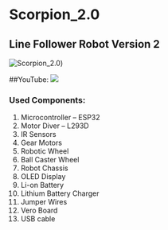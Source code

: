 # Scorpion_2.0
## Line Follower Robot Version 2
![Scorpion_2.0](https://github.com/hasibkyau/Scorpion_2.0_The_Line_Follower_Robot/blob/master/scorpion.jpg))

##YouTube:
![](https://youtu.be/bVAy8VdHufU?si=jfGNZTV4sEsgE3Dn)

### Used Components:
1.	Microcontroller – ESP32
2.	Motor Diver – L293D
3.	IR Sensors
4.	Gear Motors
5.	Robotic Wheel
6.	Ball Caster Wheel 
7.	Robot Chassis
8.	OLED Display
9.	Li-on Battery
11.	Lithium Battery Charger 
12.	Jumper Wires
14.	Vero Board
15.	USB cable

